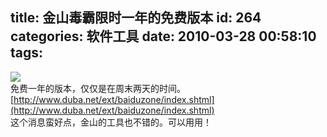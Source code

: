 title: 金山毒霸限时一年的免费版本
id: 264
categories: 软件工具
date: 2010-03-28 00:58:10
tags:
---

![](http://m3.img.libdd.com/farm4/2012/0822/14/D378660E1435279E602F1535FBBF5F159F4D8A189977_500_39.jpg)</img>
</br>免费一年的版本，仅仅是在周末两天的时间。
</br>[http://www.duba.net/ext/baiduzone/index.shtml](http://www.duba.net/ext/baiduzone/index.shtml)
</br>这个消息蛮好点，金山的工具也不错的。可以用用！
